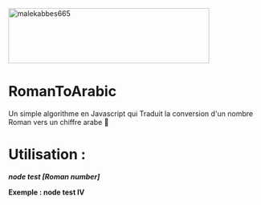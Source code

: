 
<img align="center" src="https://jeretiens.net/wp-content/uploads/2015/12/les_chiffres_romains.jpg" alt="malekabbes665" height="110" width="400" />

# RomanToArabic
Un simple algorithme en Javascript qui Traduit la conversion d'un nombre Roman vers un chiffre arabe :memo:

# Utilisation :
***node test [Roman number]***

**Exemple : node test IV**
 
